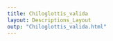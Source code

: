```yaml
---
title: Chiloglottis_valida
layout: Descriptions_Layout 
outp: "Chiloglottis_valida.html"
---
```



